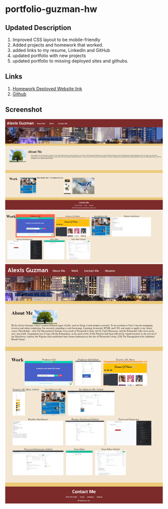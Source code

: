 # portfolio-guzman-hw

## Updated Description
1. Improved CSS layout to be mobile-friendly 
2. Added projects and homework that worked.
3. added links to my resume, LinkedIn and GitHub
4. updated portfolio with new projects
5. updated portfolio to missing deployed sites and githubs.

## Links
1. [Homework Deployed Website link](https://liladobe.github.io/portfolio-guzman-hw/)
2. [Github](https://github.com/LilAdobe/portfolio-guzman-hw.git)

## Screenshot

<img src="assets/images/portfolio-site.png">
<img src="assets/images/updatep.PNG">
<img src="assets/images/upProf.jpg">

